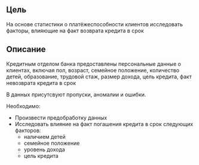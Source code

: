 ## Цель
На основе статистики о платёжеспособности клиентов исследовать факторы, влияющие на факт возврата кредита в срок

## Описание
Кредитным отделом банка предоставлены персональные данные о клиентах, включая пол, возраст, семейное положение, количество детей, образование, трудовой стаж, размер дохода, цель кредита, факт невозврата кредита в срок

В данных присутсвуют пропуски, аномалии и ошибки.

Необходимо:

- Произвести предобработку данных
- Исследовать влияние на факт погашения кредита в срок следующих факторов:
  * наличием детей
  * семейное положение
  * уровень дохода
  * цель кредита
    

